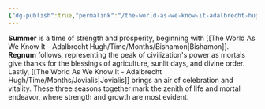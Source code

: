 ```yaml
---
{"dg-publish":true,"permalink":"/the-world-as-we-know-it-adalbrecht-hugh/time/seasons/summer/"}
---
```


**Summer** is a time of strength and prosperity, beginning with [[The World As We Know It - Adalbrecht Hugh/Time/Months/Bishamon\|Bishamon]]. **Regnum** follows, representing the peak of civilization's power as mortals give thanks for the blessings of agriculture, sunlit days, and divine order. Lastly, [[The World As We Know It - Adalbrecht Hugh/Time/Months/Jovialis\|Jovialis]] brings an air of celebration and vitality. These three seasons together mark the zenith of life and mortal endeavor, where strength and growth are most evident.